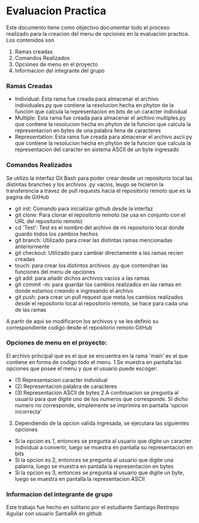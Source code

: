 # Evaluacion Practica
Este documento tiene como objectivo documentar todo el proceso realizado para la creacion del menu de opciones en la evaluacion practica. Los contenidos son
1. Ramas creadas
2. Comandos Realizados
3. Opciones de menu en el proyecto
4. Informacion del integrante del grupo

### Ramas Creadas
- Individual: Esta rama fue creada para almacenar el archivo individuales.py que contiene la resolucion hecha en phyton de la funcion que calcula la representacion en bits de un caracter individual
- Multiple: Esta rama fue creada para almacenar el archivo multiples.py que contiene la resolucion hecha en phyton de la funcion que calcula la representacion en bytes de una palabra llena de caracteres
- Representation: Esta rama fue creada para almacenar el archivo ascii.py que contiene la resolucion hecha en phyton de la funcion que calcula la representacion del caracter en sistema ASCII de un byte ingresado

### Comandos Realizados
Se utilizo la interfaz Git Bash para poder crear desde un repositorio local las distintas branches y los archivos .py vacios, leugo se hicieron la transferencia a travez de pull requests hacia el repositorio remoto que es la pagina de GitHub
- git init: Comando para inicializar github desde la interfaz
- git clone: Para clonar el repositorio remoto (se usa en conjunto con el URL del repositorio remoto)
- cd 'Test': Test es el nombre del archivo de mi repositorio local donde guardo todos los cambios hechos
- git branch: Utilizado para crear las distintas ramas mencionadas anteriormente
- git checkout: Utilizado para cambiar directamente a las ramas recien creadas
- touch: para crear los distintos archivos .py que contendran las funciones del menu de opciones
- git add: para añadir dichos archivos vacios a las ramas
- git commit -m: para guardar los cambios realizados en las ramas en donde estamos creando e ingresando el archivo
- git push: para crear un pull request que meta los cambios realizados desde el repositorio local al repositorio remoto, se hace para cada una de las ramas

A partir de aqui se modificaron los archivos y se les definio su correspondiente codigo desde el repositorio remoto GitHub

### Opciones de menu en el proyecto:
El archivo principal que es el que se encuentra en la rama 'main' es el que contiene en forma de codigo todo el menu.
1.Se muestra en pantalla las opciones que posee el menu y que el usuario puede escoger:
  - (1) Representacion caracter individual
  - (2) Representacion palabra de caracteres
  - (3) Representacion ASCII de bytes
2.A continuacion se pregunta al usuario para que digite uno de los numeros que corresponde. SI dicho numero no corresponde, simplemente se imprimira en pantalla 'opcion incorrecta'
3. Dependiendo de la opcion valida ingresada, se ejecutara las siguientes opciones
  - Si la opcion es 1, entonces se pregunta al usuario que digite un caracter individual a convertir, luego se muestra en pantalla su representacion en bits
  - Si la opcion es 2, entonces se pregunta al usuario que digite una palanra, luego se muestra en pantalla la representacion en bytes
  - Si la opcion es 3, entonces se pregunta al usuario que digite un byte, luego se muestra en pantalla la representacion ASCII

### Informacion del integrante de grupo
Este trabajo fue hecho en solitario por el estudiante Santiago Restrepo Aguilar con usuario SantiaRA en github
